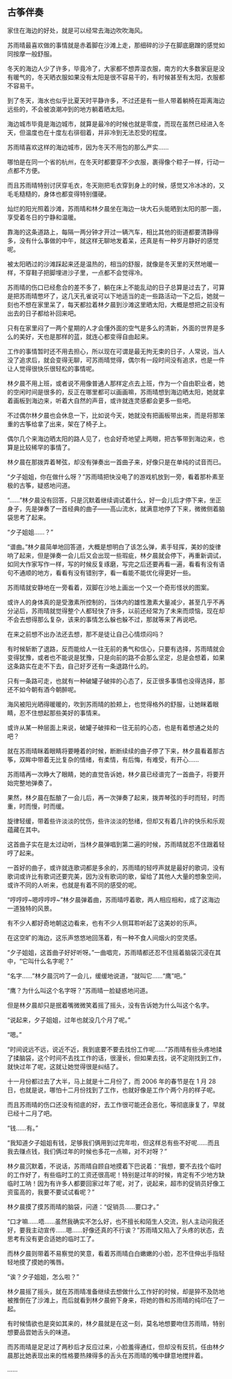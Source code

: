 ## 古筝伴奏

家住在海边的好处，就是可以经常去海边吹吹海风。

苏雨晴最喜欢做的事情就是赤着脚在沙滩上走，那细碎的沙子在脚底磨蹭的感觉如同按摩一般舒服。

冬天的海边人少了许多，毕竟冷了，大家都不想弄湿衣服，南方的大多数家庭是没有暖气的，冬天晒衣服如果没有太阳是很不容易干的，有时候甚至有太阳，衣服都不容易干。

到了冬天，海水也似乎比夏天时平静许多，不过还是有一些人带着躺椅在距离海边远些的，不会被浪潮冲到的地方躺着晒太阳。

海边城市毕竟是海边城市，就算是最冷的时候也就是零度，而现在虽然已经进入冬天，但温度也在十度左右徘徊着，并非冷到无法忍受的程度。

苏雨晴喜欢这样的海边城市，因为冬天不用包的那么严实……

哪怕是在同一个省的杭州，在冬天时都要穿不少衣服，裹得像个粽子一样，行动一点都不方便。

而且苏雨晴特别讨厌穿毛衣，冬天刚把毛衣穿到身上的时候，感觉又冷冰冰的，又毛毛糙糙的，身体也都变得特别僵硬。

灿烂的阳光照着沙滩，苏雨晴和林夕晨坐在海边一块大石头能晒到太阳的那一面，享受着冬日的宁静和温暖。

靠海的这条道路上，每隔一两分钟才开过一辆汽车，相比其他的街道都要清静得多，没有什么事做的中午，就这样无聊地发着呆，还真是有一种岁月静好的感觉呢。

被太阳晒过的沙滩踩起来还是温热的，相当的舒服，就像是冬天里的天然地暖一样，不穿鞋子把脚埋进沙子里，一点都不会觉得冷。

苏雨晴的伤口已经愈合的差不多了，躺在床上不能乱动的日子总算是过去了，可算是把苏雨晴憋坏了，这几天孔雀说可以下地适当的走一些路活动一下之后，她就一刻也不想在家里呆了，每天都拉着林夕晨到沙滩这里晒太阳，大概是想把之前没有出去的日子都给补回来吧。

只有在家里闷了一两个星期的人才会懂外面的空气是多么的清新，外面的世界是多么的美好，天也是那样的蓝，就连心都变得自由起来。

工作的事情暂时还不用去担心，所以现在可谓是最无拘无束的日子，人常说，当人没了追求后，就会变得无聊，可苏雨晴觉得，偶尔有一段时间没有追求，也是一件让人觉得很快乐很轻松的事情呢。

林夕晨不用上班，或者说不用像普通人那样定点去上班，作为一个自由职业者，她的空闲时间是很多的，反正在哪里都可以画画嘛，苏雨晴想到海边晒太阳，她就拿着画板到海边来，听着大自然的声音，或许就连灵感都会更多一些吧。

不过偶尔林夕晨也会休息一下，比如说今天，她就没有把画板带出来，而是将那笨重的古筝给拿了出来，架在了椅子上。

偶尔几个来海边晒太阳的路人见了，也会好奇地望上两眼，把古筝带到海边来，也算是比较稀罕的事情了。

林夕晨在那拨弄着琴弦，却没有弹奏出一首曲子来，好像只是在单纯的试音而已。

“夕子姐姐，你在做什么呀？”苏雨晴把快没电了的游戏机放到一旁，看着那朴素至极的古筝，疑惑地问道。

“……”林夕晨没有回答，只是沉默着继续调试着什么，好一会儿后才停下来，坐正身子，先是弹奏了一首经典的曲子——高山流水，就满意地停了下来，微微侧着脑袋思考了起来。

“夕子姐姐……？”

“谱曲。”林夕晨简单地回答道，大概是想明白了该怎么弹，素手轻挥，美妙的旋律响了起来，但是弹奏一会儿后又会出现一些瑕疵，林夕晨就会停下，再重新调试，如同大作家写作一样，写的时候反复琢磨，写完之后还要再看一遍，看看有没有语句不通顺的地方，看看有没有错别字，看一看能不能优化得更好一些。

苏雨晴就安静地在一旁看着，双脚在沙地上画出一个又一个奇形怪状的图案。

或许人的身体真的是受激素所控制的，当体内的雄性激素大量减少，甚至几乎不再分泌后，苏雨晴就觉得整个人都轻快了许多，以前还经常为了未来而烦恼，现在却不会去想得那么复杂，该来的事情怎么躲也躲不过，那就等来了再说吧。

在来之前想不出办法还去想，那不是徒让自己心情烦闷吗？

有时候斩断了退路，反而能给人一往无前的勇气和信心，只要有选择，苏雨晴就会变得犹豫，或者也不能说是犹豫，只是向前的路不会那么坚定，总是会想着，如果这条路实在走不下去，自己好歹还有一条退路什么的。

只有一条路可走，也就有一种破罐子破摔的心态了，反正很多事情也没得选择，那还不如今朝有酒今朝醉呢。

海风被阳光晒得暖暖的，吹到苏雨晴的脸颊上，也觉得格外的舒服，让她眯着眼睛，忍不住想起那些美好的事情来。

或许从某一种层面上来说，破罐子破摔和一往无前的心态，也是有着想通之处的吧？

就在苏雨晴眯着眼睛将要睡着的时候，断断续续的曲子停了下来，林夕晨看着那古筝，双眸中带着无比复杂的情绪，有柔情，有后悔，有难受，有开心……

苏雨晴再一次睁大了眼睛，她的直觉告诉她，林夕晨已经谱完了一首曲子，将要开始完整地弹奏了。

果然，林夕晨在酝酿了一会儿后，再一次弹奏了起来，拨弄琴弦的手时而轻，时而重，时而慢，时而缓。

旋律轻缓，带着些许淡淡的忧伤，些许淡淡的愁绪，但却又有着几许的快乐和乐观蕴藏在其中。

这首曲子实在是太过动听，当林夕晨弹唱到第二遍的时候，苏雨晴就忍不住跟着轻哼了起来。

一首好的曲子，或许就连歌词都是多余的，苏雨晴的轻哼声就是最好的歌词，没有歌词或许比有歌词还要完美，因为没有歌词的歌，留给了其他人大量的想象空间，或许不同的人听来，也就是有着不同的感受的呢。

“哼哼哼~嗯哼哼哼~”林夕晨弹着曲，苏雨晴哼着歌，两人相应相和，成了这海边一道独特的风景。

有不少人都好奇地朝这边看来，也有不少人侧耳聆听起了这美妙的乐声。

在这空旷的海边，这乐声悠悠地回荡着，有一种不食人间烟火的空灵感。

“夕子姐姐，这首曲子好好听呀。”一曲唱完，苏雨晴都还忍不住摇着脑袋沉浸在其中，“它叫什么名字呢？”

“名字……”林夕晨沉吟了一会儿，缓缓地说道，“就叫它……“鹰”吧。”

“鹰？为什么叫这个名字呀？”苏雨晴一脸疑惑地问道。

但是林夕晨却只是抿着嘴微微笑着摇了摇头，没有告诉她为什么叫这个名字。

“说起来，夕子姐姐，过年也就没几个月了呢。”

“嗯。”

“时间说远不远，说近不近，我到底要不要去找份工作呢……”苏雨晴有些头疼地揉了揉脑袋，这个时间不去找工作的话，很漫长，但如果去找，说不定刚找到工作，就快过年了呢，这就让她觉得很是纠结了。

十一月份都过去了大半，马上就是十二月份了，而 2006 年的春节是在 1 月 28 日，也就是说，哪怕十二月份找到了工作，也就好像是工作个两个月的样子呢。

而且苏雨晴的伤口还没有彻底的好，去工作很可能还会恶化，等彻底康复了，早就已经十二月了吧。

“钱……有。”

“我知道夕子姐姐有钱，足够我们俩用到过完年啦，但这样总有些不好呢……而且我去赚点钱，我们俩过年的时候也多花一点嘛，对不对呀？”

林夕晨沉默着，不说话，苏雨晴自顾自地摸着下巴说着：“我想，要不去找个临时的工作好了，有些临时工的工资还很高呢！特别是过年的时候，肯定有不少地方缺临时工呐！因为有许多人都要回家过年了呢，对了，说起来，超市的促销员好像工资蛮高的，我要不要试试看呢？”

林夕晨摸了摸苏雨晴的脑袋，问道：“促销员……要口才。”

“口才嘛……唔……虽然我确实不怎么好，也不擅长和陌生人交流，别人主动问我还好，要我主动宣传……嗯……好像还真的不行诶？”苏雨晴又陷入了头疼的状态，去思考有没有更合适她的临时工了。

而林夕晨则带着不易察觉的笑意，看着苏雨晴白白嫩嫩的小脸，忍不住伸出手指轻轻地摸了摸她的嘴唇。

“诶？夕子姐姐，怎么啦？”

林夕晨摇了摇头，就在苏雨晴准备继续去想做什么工作好的时候，却是猝不及防地被推倒在了沙滩上，而后就看到林夕晨俯下身来，将她的唇和苏雨晴的纯印在了一起。

有时候情欲也是突如其来的，林夕晨就是在这一刻，莫名地想要吻住苏雨晴，特别想要品尝她舌头的味道。

而苏雨晴是足足过了两秒后才反应过来，小脸羞得通红，但却没有反抗，任由林夕晨那比她表现出来的性格要热辣得多的舌头在苏雨晴的嘴中肆意地搅拌着。

……
